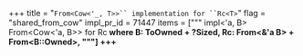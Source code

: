 +++
title = "`From<Cow<'_, T>>`` implementation for ``Rc<T>`"
flag = "shared_from_cow"
impl_pr_id = 71447
items = ["""
impl<'a, B> From<Cow<'a, B>> for Rc<B>
where
    B: ToOwned + ?Sized,
    Rc<B>: From<&'a B> + From<B::Owned>,
"""]
+++
